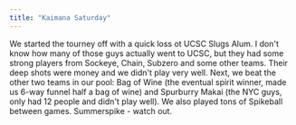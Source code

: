 ```yaml
---
title: "Kaimana Saturday"
---
```


We started the tourney off with a quick loss ot UCSC Slugs Alum. I don't know how many of those guys actually went to UCSC, but they had some strong players from Sockeye, Chain, Subzero and some other teams. Their deep shots were money and we didn't play very well. Next, we beat the other two teams in our pool: Bag of Wine (the eventual spirit winner, made us 6-way funnel half a bag of wine) and Spurburry Makai (the NYC guys, only had 12 people and didn't play well). We also played tons of Spikeball between games. Summerspike - watch out.
